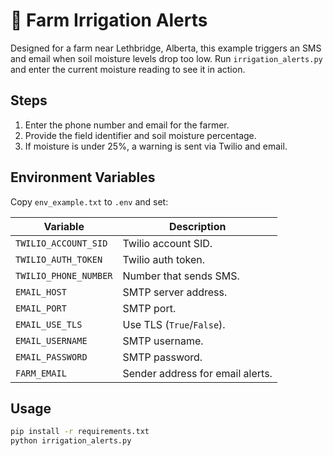 # 🚜 Farm Irrigation Alerts

Designed for a farm near Lethbridge, Alberta, this example triggers an SMS and email when soil moisture levels drop too low. Run `irrigation_alerts.py` and enter the current moisture reading to see it in action.

## Steps
1. Enter the phone number and email for the farmer.
2. Provide the field identifier and soil moisture percentage.
3. If moisture is under 25%, a warning is sent via Twilio and email.

## Environment Variables
Copy `env_example.txt` to `.env` and set:

| Variable | Description |
|----------|-------------|
| `TWILIO_ACCOUNT_SID` | Twilio account SID. |
| `TWILIO_AUTH_TOKEN` | Twilio auth token. |
| `TWILIO_PHONE_NUMBER` | Number that sends SMS. |
| `EMAIL_HOST` | SMTP server address. |
| `EMAIL_PORT` | SMTP port. |
| `EMAIL_USE_TLS` | Use TLS (`True`/`False`). |
| `EMAIL_USERNAME` | SMTP username. |
| `EMAIL_PASSWORD` | SMTP password. |
| `FARM_EMAIL` | Sender address for email alerts. |

## Usage
```bash
pip install -r requirements.txt
python irrigation_alerts.py
```
